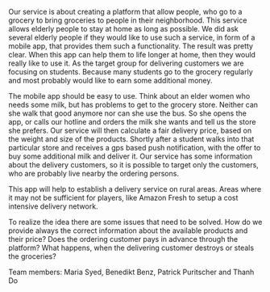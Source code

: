 Our service is about creating a platform that allow people, who go to a grocery to bring groceries to people in their neighborhood. This service allows elderly people to stay at home as long as possible. We did ask several elderly people if they would like to use such a service, in form of a mobile app, that provides them such a functionality. The result was pretty clear. When this app can help them to life longer at home, then they would really like to use it. As the target group for delivering customers we are focusing on students. Because many students go to the grocery regularly and most probably would like to earn some additional money.

The mobile app should be easy to use. Think about an elder women who needs some milk, but has problems to get to the grocery store. Neither can she walk that good anymore nor can she use the bus. So she opens the app, or calls our hotline and orders the milk she wants and tell us the store she prefers. Our service will then calculate a fair delivery price, based on the weight and size of the products. Shortly after a student walks into that particular store and receives a gps based push notification, with the offer to buy some additional milk and deliver it. Our service has some information about the delivery customers, so it is possible to target only the customers, who are probably live nearby the ordering persons.

This app will help to establish a delivery service on rural areas. Areas where it may not be sufficient for players, like Amazon Fresh to setup a cost intensive delivery network.

To realize the idea there are some issues that need to be solved. How do we provide always the correct information about the available products and their price? Does the ordering customer pays in advance through the platform? What happens, when the delivering customer destroys or steals the groceries?


Team members: Maria Syed, Benedikt Benz, Patrick Puritscher and Thanh Do
